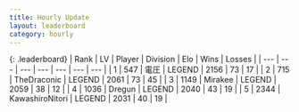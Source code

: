 ```yaml
---
title: Hourly Update
layout: leaderboard
category: hourly
---
```


{: .leaderboard}
| Rank | LV | Player | Division | Elo | Wins | Losses |
| --- | --- | --- | --- | --- | --- | --- |
| <span data-change="0">1</span> | 547 | <span title="ID: 407707">電圧</span> | LEGEND | <span data-change="0">2156</span> | <span data-change="0">73</span> | <span data-change="0">17</span> |
| <span data-change="1">2</span> | 715 | <span title="ID: 544310">TheDraconic</span> | LEGEND | <span data-change="8">2061</span> | <span data-change="1">73</span> | <span data-change="0">45</span> |
| <span data-change="-1">3</span> | 1149 | <span title="ID: 416373">Mirakee</span> | LEGEND | <span data-change="0">2059</span> | <span data-change="0">38</span> | <span data-change="0">12</span> |
| <span data-change="0">4</span> | 1036 | <span title="ID: 337810">Dregun</span> | LEGEND | <span data-change="0">2040</span> | <span data-change="0">43</span> | <span data-change="0">19</span> |
| <span data-change="1">5</span> | 2344 | <span title="ID: 164871">KawashiroNitori</span> | LEGEND | <span data-change="0">2031</span> | <span data-change="0">40</span> | <span data-change="0">19</span> |